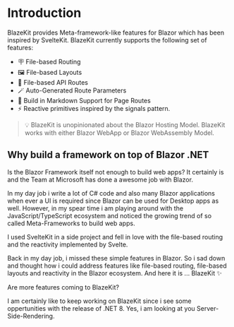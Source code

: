 # Introduction

BlazeKit provides Meta-framework-like features for Blazor which has been inspired by SvelteKit. BlazeKit currently supports the following set of features:

- 🪧 File-based Routing
- 🖼️ File-based Layouts
- 🤝 File-based API Routes
- 🪄 Auto-Generated Route Parameters
- 📝 Build in Markdown Support for Page Routes
- ⚡ Reactive primitives inspired by the signals pattern.

> 💡 BlazeKit is unopinionated about the Blazor Hosting Model. BlazeKit works with either Blazor WebApp or Blazor WebAssembly Model.

## Why build a framework on top of Blazor .NET
Is the Blazor Framework itself not enough to build web apps? It certainly is and the Team at Microsoft has done a awesome job with Blazor.

In my day job i write a lot of C# code and also many Blazor applications when ever a UI is required since Blazor can be used for Desktop apps as well. However, in my spear time i am playing around with the JavaScript/TypeScript ecosystem and noticed the growing trend of so called Meta-Frameworks to build web apps.

I used SvelteKit in a side project and fell in love with the file-based routing and the reactivity implemented by Svelte.

Back in my day job, i missed these simple features in Blazor. So i sad down and thought how i could address features like file-based routing, file-based layouts and reactivity in the Blazor ecosystem. And here it is ... BlazeKit ✨

Are more features coming to BlazeKit?

I am certainly like to keep working on BlazeKit since i see some oppertunities with the release of .NET 8. Yes, i am looking at you Server-Side-Rendering.
